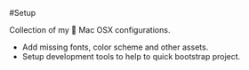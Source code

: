 #Setup

Collection of my  Mac OSX configurations.

- Add missing fonts, color scheme and other assets.
- Setup development tools to help to quick bootstrap project.
